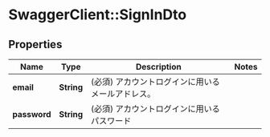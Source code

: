 # SwaggerClient::SignInDto

## Properties
Name | Type | Description | Notes
------------ | ------------- | ------------- | -------------
**email** | **String** | (必須) アカウントログインに用いるメールアドレス。 | 
**password** | **String** | (必須) アカウントログインに用いるパスワード | 

